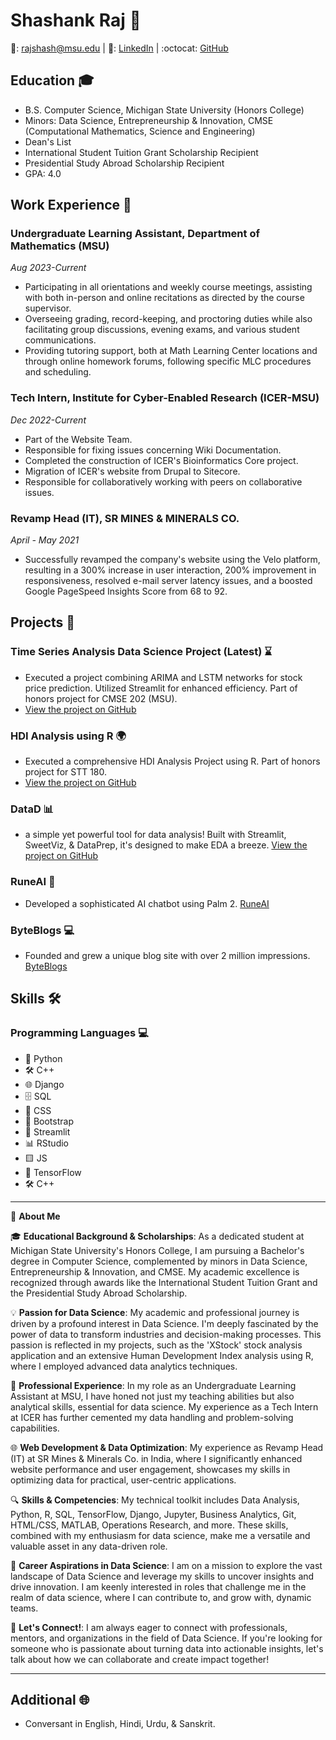 # Shashank Raj 🌟

📧: rajshash@msu.edu | 🔗: [LinkedIn](linkedin.com/in/rshashank10) | :octocat: [GitHub](https://github.com/shashoriginal)

## Education 🎓

- B.S. Computer Science, Michigan State University (Honors College)
- Minors: Data Science, Entrepreneurship & Innovation, CMSE (Computational Mathematics, Science and Engineering)
- Dean's List
- International Student Tuition Grant Scholarship Recipient
- Presidential Study Abroad Scholarship Recipient
- GPA: 4.0

## Work Experience 💼

### Undergraduate Learning Assistant, Department of Mathematics (MSU)
_Aug 2023-Current_
- Participating in all orientations and weekly course meetings, assisting with both in-person and online recitations as directed by the 
course supervisor. 
- Overseeing grading, record-keeping, and proctoring duties while also facilitating group discussions, evening exams, and various
student communications. 
- Providing tutoring support, both at Math Learning Center locations and through online homework forums, following specific MLC 
procedures and scheduling. 

### Tech Intern, Institute for Cyber-Enabled Research (ICER-MSU)
_Dec 2022-Current_
- Part of the Website Team. 
- Responsible for fixing issues concerning Wiki Documentation. 
- Completed the construction of ICER's Bioinformatics Core project. 
- Migration of ICER's website from Drupal to Sitecore. 
- Responsible for collaboratively working with peers on collaborative issues.

### Revamp Head (IT), SR MINES & MINERALS CO.
_April - May 2021_
- Successfully revamped the company's website using the Velo platform, resulting in a 300% increase in user interaction, 200% 
improvement in responsiveness, resolved e-mail server latency issues, and a boosted Google PageSpeed Insights Score from 68 to 92.

## Projects 🔨

### Time Series Analysis Data Science Project (Latest) ⌛
- Executed a project combining ARIMA and LSTM networks for stock price prediction. Utilized Streamlit for enhanced efficiency. Part of honors project for CMSE 202 (MSU).
- [View the project on GitHub](https://github.com/shashoriginal/Xstock)

### HDI Analysis using R 🌍
- Executed a comprehensive HDI Analysis Project using R. Part of honors project for STT 180.
- [View the project on GitHub](https://github.com/shashoriginal/hdi_analysis)

### DataD 📊 
- a simple yet powerful tool for data analysis! Built with Streamlit, SweetViz, & DataPrep, it's designed to make EDA a breeze. 
[View the project on GitHub](https://github.com/shashoriginal/DataD)


### RuneAI 🤖
- Developed a sophisticated AI chatbot using Palm 2. [RuneAI](runeai.streamlit.app)

### ByteBlogs 💻
- Founded and grew a unique blog site with over 2 million impressions. [ByteBlogs](byteblogs.info)

## Skills 🛠️
### Programming Languages 💻
- 🐍 Python
- 🛠️ C++
- 🌐 Django
- 🗄️ SQL
- 🎨 CSS
- 🥾 Bootstrap
- 🧮 Streamlit
- 📊 RStudio
- 🟨 JS
- 🤖 TensorFlow
- 🛠️ C++

---
🚀 **About Me**

🎓 **Educational Background & Scholarships**: As a dedicated student at Michigan State University's Honors College, I am pursuing a Bachelor's degree in Computer Science, complemented by minors in Data Science, Entrepreneurship & Innovation, and CMSE. My academic excellence is recognized through awards like the International Student Tuition Grant and the Presidential Study Abroad Scholarship.

💡 **Passion for Data Science**: My academic and professional journey is driven by a profound interest in Data Science. I'm deeply fascinated by the power of data to transform industries and decision-making processes. This passion is reflected in my projects, such as the 'XStock' stock analysis application and an extensive Human Development Index analysis using R, where I employed advanced data analytics techniques.

👥 **Professional Experience**: In my role as an Undergraduate Learning Assistant at MSU, I have honed not just my teaching abilities but also analytical skills, essential for data science. My experience as a Tech Intern at ICER has further cemented my data handling and problem-solving capabilities.

🌐 **Web Development & Data Optimization**: My experience as Revamp Head (IT) at SR Mines & Minerals Co. in India, where I significantly enhanced website performance and user engagement, showcases my skills in optimizing data for practical, user-centric applications.

🔍 **Skills & Competencies**: My technical toolkit includes Data Analysis, Python, R, SQL, TensorFlow, Django, Jupyter, Business Analytics, Git, HTML/CSS, MATLAB, Operations Research, and more. These skills, combined with my enthusiasm for data science, make me a versatile and valuable asset in any data-driven role.

🌟 **Career Aspirations in Data Science**: I am on a mission to explore the vast landscape of Data Science and leverage my skills to uncover insights and drive innovation. I am keenly interested in roles that challenge me in the realm of data science, where I can contribute to, and grow with, dynamic teams.

🔗 **Let's Connect!**: I am always eager to connect with professionals, mentors, and organizations in the field of Data Science. If you're looking for someone who is passionate about turning data into actionable insights, let's talk about how we can collaborate and create impact together!

---
## Additional 🌐

- Conversant in English, Hindi, Urdu, & Sanskrit.
